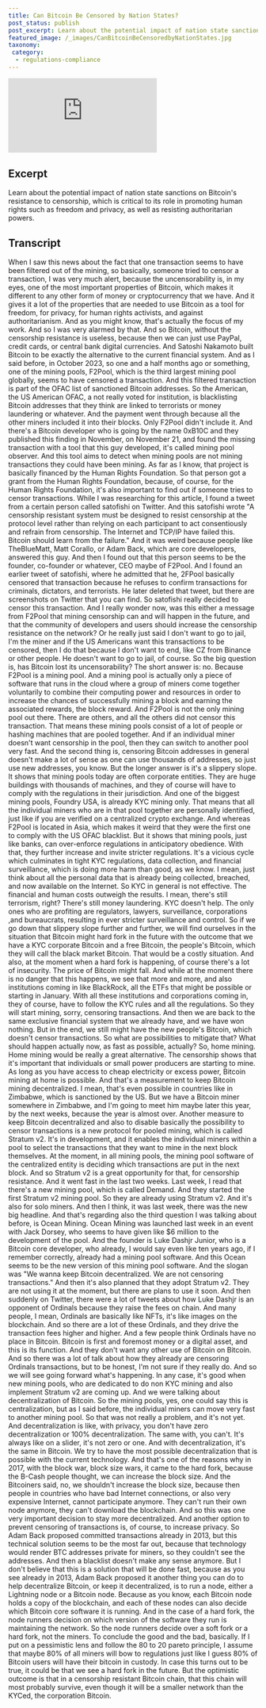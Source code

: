 ```yaml
---
title: Can Bitcoin Be Censored by Nation States?
post_status: publish
post_excerpt: Learn about the potential impact of nation state sanctions on Bitcoin.
featured_image: /_images/CanBitcoinBeCensoredbyNationStates.jpg
taxonomy:
 category:
  - regulations-compliance
---
```


<iframe src="https://player.vimeo.com/video/1020832383?badge=0&amp;autopause=0&amp;player_id=0&amp;app_id=58479" frameborder="0" allow="autoplay; fullscreen; picture-in-picture; clipboard-write; encrypted-media" title="Can Bitcoin Be Censored by Nation States？"></iframe>

<div style="margin-bottom:30px;"></div>

## Excerpt

Learn about the potential impact of nation state sanctions on Bitcoin's resistance to censorship, which is critical to its role in promoting human rights such as freedom and privacy, as well as resisting authoritarian powers.

## Transcript

When I saw this news about the fact that one transaction seems to have been filtered out of the mining, so basically, someone tried to censor a transaction, I was very much alert, because the uncensorability is, in my eyes, one of the most important properties of Bitcoin, which makes it different to any other form of money or cryptocurrency that we have. And it gives it a lot of the properties that are needed to use Bitcoin as a tool for freedom, for privacy, for human rights activists, and against authoritarianism. And as you might know, that's actually the focus of my work. And so I was very alarmed by that. And so Bitcoin, without the censorship resistance is useless, because then we can just use PayPal, credit cards, or central bank digital currencies. And Satoshi Nakamoto built Bitcoin to be exactly the alternative to the current financial system. And as I said before, in October 2023, so one and a half months ago or something, one of the mining pools, F2Pool, which is the third largest mining pool globally, seems to have censored a transaction. And this filtered transaction is part of the OFAC list of sanctioned Bitcoin addresses. So the American, the US American OFAC, a not really voted for institution, is blacklisting Bitcoin addresses that they think are linked to terrorists or money laundering or whatever. And the payment went through because all the other miners included it into their blocks. Only F2Pool didn't include it. And there's a Bitcoin developer who is going by the name 0xB10C and they published this finding in November, on November 21, and found the missing transaction with a tool that this guy developed, it's called mining pool observer. And this tool aims to detect when mining pools are not mining transactions they could have been mining. As far as I know, that project is basically financed by the Human Rights Foundation. So that person got a grant from the Human Rights Foundation, because, of course, for the Human Rights Foundation, it's also important to find out if someone tries to censor transactions. While I was researching for this article, I found a tweet from a certain person called satofishi on Twitter. And this satofishi wrote "A censorship resistant system must be designed to resist censorship at the protocol level rather than relying on each participant to act consentiously and refrain from censorship. The Internet and TCP/IP have failed this. Bitcoin should learn from the failure." And it was weird because people like TheBlueMatt, Matt Corallo, or Adam Back, which are core developers, answered this guy. And then I found out that this person seems to be the founder, co-founder or whatever, CEO maybe of F2Pool. And I found an earlier tweet of satofishi, where he admitted that he, 2FPool basically censored that transaction because he refuses to confirm transactions for criminals, dictators, and terrorists. He later deleted that tweet, but there are screenshots on Twitter that you can find. So satofishi really decided to censor this transaction. And I really wonder now, was this either a message from F2Pool that mining censorship can and will happen in the future, and that the community of developers and users should increase the censorship resistance on the network? Or he really just said I don't want to go to jail, I'm the miner and if the US Americans want this transactions to be censored, then I do that because I don't want to end, like CZ from Binance or other people. He doesn't want to go to jail, of course. So the big question is, has Bitcoin lost its uncensorability? The short answer is: no. Because F2Pool is a mining pool. And a mining pool is actually only a piece of software that runs in the cloud where a group of miners come together voluntarily to combine their computing power and resources in order to increase the chances of successfully mining a block and earning the associated rewards, the block reward. And F2Pool is not the only mining pool out there. There are others, and all the others did not censor this transaction. That means these mining pools consist of a lot of people or hashing machines that are pooled together. And if an individual miner doesn't want censorship in the pool, then they can switch to another pool very fast. And the second thing is, censoring Bitcoin addresses in general doesn't make a lot of sense as one can use thousands of addresses, so just use new addresses, you know. But the longer answer is it's a slippery slope. It shows that mining pools today are often corporate entities. They are huge buildings with thousands of machines, and they of course will have to comply with the regulations in their jurisdiction. And one of the biggest mining pools, Foundry USA, is already KYC mining only. That means that all the individual miners who are in that pool together are personally identified, just like if you are verified on a centralized crypto exchange. And whereas F2Pool is located in Asia, which makes it weird that they were the first one to comply with the US OFAC blacklist. But it shows that mining pools, just like banks, can over-enforce regulations in anticipatory obedience. With that, they further increase and invite stricter regulations. It's a vicious cycle which culminates in tight KYC regulations, data collection, and financial surveillance, which is doing more harm than good, as we know. I mean, just think about all the personal data that is already being collected, breached, and now available on the Internet. So KYC in general is not effective. The financial and human costs outweigh the results. I mean, there's still terrorism, right? There's still money laundering. KYC doesn't help. The only ones who are profiting are regulators, lawyers, surveillance, corporations ,and bureaucrats, resulting in ever stricter surveillance and control. So if we go down that slippery slope further and further, we will find ourselves in the situation that Bitcoin might hard fork in the future with the outcome that we have a KYC corporate Bitcoin and a free Bitcoin, the people's Bitcoin, which they will call the black market Bitcoin. That would be a costly situation. And also, at the moment when a hard fork is happening, of course there's a lot of insecurity. The price of Bitcoin might fall. And while at the moment there is no danger that this happens, we see that more and more, and also institutions coming in like BlackRock, all the ETFs that might be possible or starting in January. With all these institutions and corporations coming in, they of course, have to follow the KYC rules and all the regulations. So they will start mining, sorry, censoring transactions. And then we are back to the same exclusive financial system that we already have, and we have won nothing. But in the end, we still might have the new people's Bitcoin, which doesn't censor transactions. So what are possibilities to mitigate that? What should happen actually now, as fast as possible, actually? So, home mining. Home mining would be really a great alternative. The censorship shows that it's important that individuals or small power producers are starting to mine. As long as you have access to cheap electricity or excess power, Bitcoin mining at home is possible. And that's a measurement to keep Bitcoin mining decentralized. I mean, that's even possible in countries like in Zimbabwe, which is sanctioned by the US. But we have a Bitcoin miner somewhere in Zimbabwe, and I'm going to meet him maybe later this year, by the next weeks, because the year is almost over. Another measure to keep Bitcoin decentralized and also to disable basically the possibility to censor transactions is a new protocol for pooled mining, which is called Stratum v2. It's in development, and it enables the individual miners within a pool to select the transactions that they want to mine in the next block themselves. At the moment, in all mining pools, the mining pool software of the centralized entity is deciding which transactions are put in the next block. And so Stratum v2 is a great opportunity for that, for censorship resistance. And it went fast in the last two weeks. Last week, I read that there's a new mining pool, which is called Demand. And they started the first Stratum v2 mining pool. So they are already using Stratum v2. And it's also for solo miners. And then I think, it was last week, there was the new big headline. And that's regarding also the third question I was talking about before, is Ocean Mining. Ocean Mining was launched last week in an event with Jack Dorsey, who seems to have given like $6 million to the development of the pool. And the founder is Luke Dashjr Junior, who is a Bitcoin core developer, who already, I would say even like ten years ago, if I remember correctly, already had a mining pool software. And this Ocean seems to be the new version of this mining pool software. And the slogan was "We wanna keep Bitcoin decentralized. We are not censoring transactions." And then it's also planned that they adopt Stratum v2. They are not using it at the moment, but there are plans to use it soon. And then suddenly on Twitter, there were a lot of tweets about how Luke Dashjr is an opponent of Ordinals because they raise the fees on chain. And many people, I mean, Ordinals are basically like NFTs, it's like images on the blockchain. And so there are a lot of these Ordinals, and they drive the transaction fees higher and higher. And a few people think Ordinals have no place in Bitcoin. Bitcoin is first and foremost money or a digital asset, and this is its function. And they don't want any other use of Bitcoin on Bitcoin. And so there was a lot of talk about how they already are censoring Ordinals transactions, but to be honest, I'm not sure if they really do. And so we will see going forward what's happening. In any case, it's good when new mining pools, who are dedicated to do non KYC mining and also implement Stratum v2 are coming up. And we were talking about decentralization of Bitcoin. So the mining pools, yes, one could say this is centralization, but as I said before, the individual miners can move very fast to another mining pool. So that was not really a problem, and it's not yet. And decentralization is like, with privacy, you don't have zero decentralization or 100% decentralization. The same with, you can't. It's always like on a slider, it's not zero or one. And with decentralization, it's the same in Bitcoin. We try to have the most possible decentralization that is possible with the current technology. And that's one of the reasons why in 2017, with the block war, block size wars, it came to the hard fork, because the B-Cash people thought, we can increase the block size. And the Bitcoiners said, no, we shouldn't increase the block size, because then people in countries who have bad Internet connections, or also very expensive Internet, cannot participate anymore. They can't run their own node anymore, they can't download the blockchain. And so this was one very important decision to stay more decentralized. And another option to prevent censoring of transactions is, of course, to increase privacy. So Adam Back proposed committed transactions already in 2013, but this technical solution seems to be the most far out, because that technology would render BTC addresses private for miners, so they couldn't see the addresses. And then a blacklist doesn't make any sense anymore. But I don't believe that this is a solution that will be done fast, because as you see already in 2013, Adam Back proposed it another thing you can do to help decentralize Bitcoin, or keep it decentralized, is to run a node, either a Lightning node or a Bitcoin node. Because as you know, each Bitcoin node holds a copy of the blockchain, and each of these nodes can also decide which Bitcoin core software it is running. And in the case of a hard fork, the node runners decision on which version of the software they run is maintaining the network. So the node runners decide over a soft fork or a hard fork, not the miners. To conclude the good and the bad, basically. If I put on a pessimistic lens and follow the 80 to 20 pareto principle, I assume that maybe 80% of all miners will bow to regulations just like I guess 80% of Bitcoin users will have their bitcoin in custody. In case this turns out to be true, it could be that we see a hard fork in the future. But the optimistic outcome is that in a censorship resistant Bitcoin chain, that this chain will most probably survive, even though it will be a smaller network than the KYCed, the corporation Bitcoin.